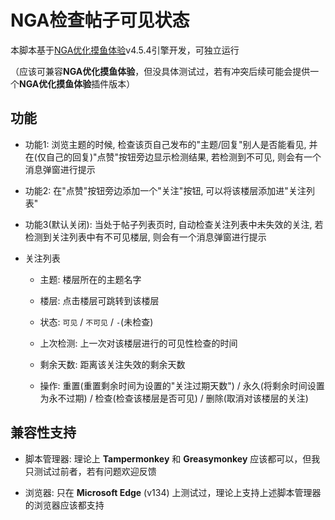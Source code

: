 # NGA检查帖子可见状态

本脚本基于[NGA优化摸鱼体验](https://github.com/kisshang1993/NGA-BBS-Script)v4.5.4引擎开发，可独立运行

（应该可兼容**NGA优化摸鱼体验**，但没具体测试过，若有冲突后续可能会提供一个**NGA优化摸鱼体验**插件版本）

## 功能

- 功能1: 浏览主题的时候, 检查该页自己发布的"主题/回复"别人是否能看见, 并在(仅自己的回复)"点赞"按钮旁边显示检测结果, 若检测到不可见, 则会有一个消息弹窗进行提示

- 功能2: 在"点赞"按钮旁边添加一个"关注"按钮, 可以将该楼层添加进"关注列表"

- 功能3(默认关闭): 当处于帖子列表页时, 自动检查关注列表中未失效的关注, 若检测到关注列表中有不可见楼层, 则会有一个消息弹窗进行提示

- 关注列表

  - 主题: 楼层所在的主题名字

  - 楼层: 点击楼层可跳转到该楼层

  - 状态: `可见` / `不可见` / `-`(未检查)

  - 上次检测: 上一次对该楼层进行的可见性检查的时间

  - 剩余天数: 距离该关注失效的剩余天数

  - 操作: 重置(重置剩余时间为设置的"关注过期天数") / 永久(将剩余时间设置为永不过期) / 检查(检查该楼层是否可见) / 删除(取消对该楼层的关注)

## 兼容性支持

- 脚本管理器: 理论上 **Tampermonkey** 和 **Greasymonkey** 应该都可以，但我只测试过前者，若有问题欢迎反馈

- 浏览器: 只在 **Microsoft Edge** (v134) 上测试过，理论上支持上述脚本管理器的浏览器应该都支持